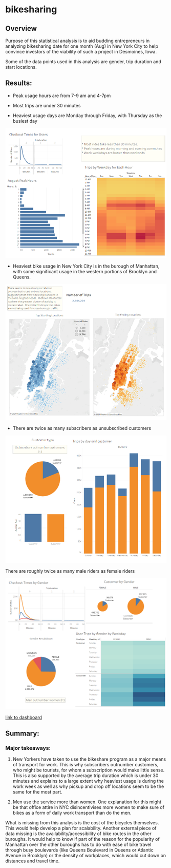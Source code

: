 # bikesharing

## Overview

Purpose of this statistical analysis is to aid budding entrepreneurs in analyzing bikesharing date for one month (Aug) in New York City to help convince investors of the viability of such a project in Desmoines, Iowa. 

Some of the data points used in this analysis are gender, trip duration and start locations.

## Results: 

* Peak usage hours are from 7-9 am and 4-7pm


* Most trips are under 30 minutes

* Heaviest usage days are Monday through Friday, with Thursday as the busiest day

![time](https://github.com/cortesh/bikeshare/blob/main/images/time.png)

* Heaviest bike usage in New York City is in the burough of Manhattan, with some significant usage in the western portions of Brooklyn and Queens.

![location](https://github.com/cortesh/bikeshare/blob/main/images/location.png)

* There are twice as many subscribers as unsubscribed customers

![customer_type](https://github.com/cortesh/bikeshare/blob/main/images/customer_type.png)

There are roughly twice as many male riders as female riders

![gender](https://github.com/cortesh/bikeshare/blob/main/images/gender.png)


[link to dashboard](https://public.tableau.com/app/profile/hernan.e.cortes/viz/Bikeshare_Challenge_16272259277700/Story1?publish=yes)

## Summary: 

### Major takeaways:
1. New Yorkers have taken to use the bikeshare program as a major means of transport for work.  This is why subscribers outnumber customers, who might be tourists, for whom a subscription would make little sense.  This is also supported by the average trip duration which is under 30 minutes and explains to a large extent why heaviest usage is during the work week as well as why pickup and drop off locations seem to be the same for the most part.

3. Men use the service more than women.  One explanation for this might be that office attire in NYC disincentivises more women to make sure of bikes as a form of daily work transport than do the men.

What is missing from this analysis is the cost of the bicycles themselves.  This would help develop a plan for scalability.  Another external piece of data missing is the availability/accessibility of bike routes in the other buroughs.  It would help to know if part of the reason for the popularity of Manhattan over the other buroughs has to do with ease of bike travel through busy boulevards (like Queens Boulevard in Queens or Atlantic Avenue in Brooklyn) or the density of workplaces, which would cut down on distances and travel time.
